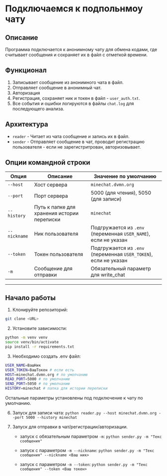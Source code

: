 # Подключаемся к подпольнмоу чату

## Описание

Программа подключается к анонимному чату для обмена кодами, где считывает сообщения и сохраняет их в файл с отметкой времени.


## Функционал
1. Записывает сообщение из анонимного чата в файл.
2. Отправляет сообщение в анонимный чат.
3. Авторизация
4. Регистрация, сохраняет ник и токен в файл - `user_auth.txt`.
5. Все события и ошибки логируются в файлы `chat.log` для последующего анализа.


## Архитектура
- `reader` - Читает из чата сообщение и запись их в файл.
- `sender` - Отправляет сообщение в чат, проводит регистрацию пользователя - если не зарегистритрован, авторизовывает.


## Опции командной строки

| Опция          | Описание                                    | Значение по умолчанию      |
|----------------|---------------------------------------------|----------------------------|
| `--host`       | Хост сервера                               | `minechat.dvmn.org`       |
| `--port`       | Порт сервера                               | 5000 (для чтения), 5050 (для записи) |
| `--history`    | Путь к папке для хранения истории переписки | `minechat`                 |
| `--nickname`   | Ник пользователя                           | Подгружается из `.env` (переменная `USER_NAME`), если не указан |
| `--token`      | Токен пользователя                         | Подгружается из `.env` (переменная `USER_TOKEN`), если не указан |
| `-m`           | Сообщение для отправки                      | Обязательный параметр для write_chat |

---

## Начало работы

1. Клонируйте репозиторий:
```bash
git clone <URL>
```

2. Установите зависимости:
```bash
python -m venv venv
source venv/bin/activate
pip install -r requirements.txt
```

3. Необходимо создать .env файл:
```bash
USER_NAME=ВашНик
USER_TOKEN=ВашТокен # если есть
HOST=minechat.dvmn.org # по умолчанию
READ_PORT=5000 # по умолчанию
SEND_PORT=5050 # по умолчанию
HISTORY=minechat # папка для истории переписки
```
Остальные параметры установлены под подключение к чату по умолчанию.


6. Запуск для записи чата: `python reader.py --host minechat.dvmn.org --port 5000 --history minechat`


7. Запуск для отправки в чат/регистрации/авторизации.

    - запуск с обязательным параметром `-m`: `python sender.py -m "Текс сообщения"`

    - запуск с параметром `-m --nickname`: `python sender.py -m "Текс сообщения" --nickname <Ваш ник>`

    - запуск с параметром `-m --token`: `python sender.py -m "Текс сообщения" --token <Ваш токен>`
